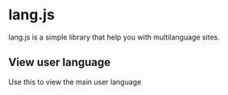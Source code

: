 # lang.js

lang.js is a simple library that help you with multilanguage sites.

## View user language
Use this to view the main user language

